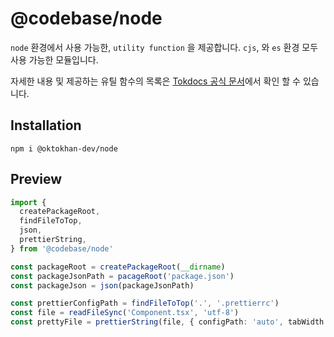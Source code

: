 # @codebase/node

`node` 환경에서 사용 가능한, `utility function` 을 제공합니다. `cjs`, 와 `es` 환경 모두 사용 가능한 모듈입니다.

자세한 내용 및 제공하는 유틸 함수의 목록은 [Tokdocs 공식 문서](https://www.codebase.page/docs/node)에서 확인 할 수 있습니다.

## Installation

```
npm i @oktokhan-dev/node
```

## Preview

```ts
import {
  createPackageRoot,
  findFileToTop,
  json,
  prettierString,
} from '@codebase/node'

const packageRoot = createPackageRoot(__dirname)
const packageJsonPath = pacageRoot('package.json')
const packageJson = json(packageJsonPath)

const prettierConfigPath = findFileToTop('.', '.prettierrc')
const file = readFileSync('Component.tsx', 'utf-8')
const prettyFile = prettierString(file, { configPath: 'auto', tabWidth: 2 })
```
